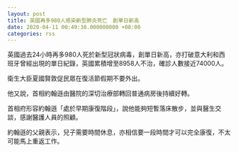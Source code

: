 ```yaml
---
layout: post
title: 英國再多980人感染新型肺炎死亡　創單日新高
date: 2020-04-11 00:49:38.000000000 +08:00
categories: rss
---
```


英國過去24小時再多980人死於新型冠狀病毒，創單日新高，亦打破意大利和西班牙曾經出現的單日紀錄，英國累積增至8958人不治，確診人數接近74000人。

衛生大臣夏國賢敦促民眾在復活節假期不要外出。

他又說，首相約翰遜由醫院的深切治療部轉回普通病房後持續好轉。

首相府形容約翰遜「處於早期康復階段」，說他能夠短暫落床散步，並與醫生交談，感謝醫護人員的照顧。

約翰遜的父親表示，兒子需要時間休息，亦相信要一段時間才可以完全康復，不太可能馬上重返工作。
